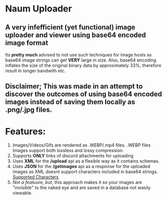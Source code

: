 # Naum Uploader

## A very infefficient (yet functional) image uploader and viewer using base64 encoded image format

Its **pretty much** advised to not use such techniques for image hosts as base64 image strings can get **VERY** large in size. Also, base64 encoding inflates the size of the original binary data by approximately 33%, therefore result in longer bandwith etc.


## Disclaimer; This was made in an attempt to discover the outcomes of using base64 encoded images instead of saving them locally as .png/.jpg files.

# Features:

1. Images/Videos/Gifs are rendered as .WEBP/.mp4 files. .WEBP files Images support both lossless and lossy compression. 
2. Supports **ONLY** links of discord attachments for uploading
3. Uses **XML** for the **/upload** api as a flexible way as it contains schemas.
4. Uses **JSON** for the **/getimages** api as a response for the uploaded images as XML doesnt support characters included in base64 strings. [Supported Characters](https://en.wikipedia.org/wiki/List_of_XML_and_HTML_character_entity_references)
5. *Not a featuure*, *but*, this approach makes it so your images are "invisible" to the naked eye and are saved in a database not wasily viewable.
